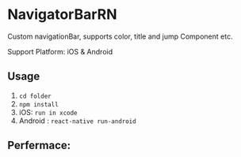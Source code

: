 # NavigatorBarRN
Custom navigationBar, supports color, title and jump Component etc.

Support Platform: iOS & Android

## Usage

1. `cd folder`
2. `npm install`
3. iOS: `run in xcode` 
4. Android : `react-native run-android`



## Perfermace:


